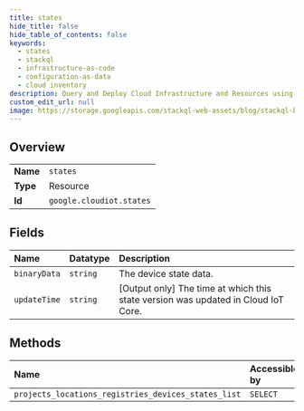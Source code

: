 ```yaml
---
title: states
hide_title: false
hide_table_of_contents: false
keywords:
  - states
  - stackql
  - infrastructure-as-code
  - configuration-as-data
  - cloud inventory
description: Query and Deploy Cloud Infrastructure and Resources using SQL
custom_edit_url: null
image: https://storage.googleapis.com/stackql-web-assets/blog/stackql-blog-post-featured-image.png
---
```

  
    

## Overview
<table><tbody>
<tr><td><b>Name</b></td><td><code>states</code></td></tr>
<tr><td><b>Type</b></td><td>Resource</td></tr>
<tr><td><b>Id</b></td><td><code>google.cloudiot.states</code></td></tr>
</tbody></table>

## Fields
| Name | Datatype | Description |
|:-----|:---------|:------------|
| `binaryData` | `string` | The device state data. |
| `updateTime` | `string` | [Output only] The time at which this state version was updated in Cloud IoT Core. |
## Methods
| Name | Accessible by | Required Params |
|:-----|:--------------|:----------------|
| `projects_locations_registries_devices_states_list` | `SELECT` | `name` |
